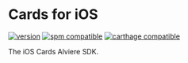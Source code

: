 # Cards for iOS

[![version](https://img.shields.io/cocoapods/v/CardsSDK)](https://cocoapods.org/pods/CardsSDK)
[![spm compatible](https://img.shields.io/badge/spm-compatible-brightgreen.svg?style=flat)](https://swift.org/package-manager)
[![carthage compatible](https://img.shields.io/badge/carthage-compatible-brightgreen.svg?style=flat)](https://github.com/Carthage/Carthage)

The iOS Cards Alviere SDK.